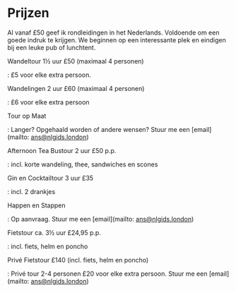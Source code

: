 # Prijzen

Al vanaf £50 geef ik rondleidingen in het Nederlands. Voldoende om een goede indruk te
krijgen. We beginnen op een interessante plek en eindigen bij een leuke pub of
lunchtent.

Wandeltour 1&frac12; uur £50 (maximaal 4 personen)

:   £5 voor elke extra persoon.

Wandelingen 2 uur £60 (maximaal 4 personen)

:   £6 voor elke extra persoon

Tour op Maat

:   Langer? Opgehaald worden of andere wensen?
Stuur me een [email](mailto: ans@nlgids.london)

Afternoon Tea Bustour 2 uur £50 p.p. 

:   incl. korte wandeling, thee, sandwiches en scones

Gin en Cocktailtour 3 uur £35

:   incl. 2 drankjes

Happen en Stappen

:   Op aanvraag.
Stuur me een [email](mailto: ans@nlgids.london)

Fietstour ca. 3&frac12; uur £24,95 p.p.

:   incl. fiets, helm en poncho

Priv&eacute; Fietstour £140 (incl. fiets, helm en poncho)

:   Priv&eacute; tour 2-4 personen £20 voor elke extra persoon. 
Stuur me een [email](mailto: ans@nlgids.london)
